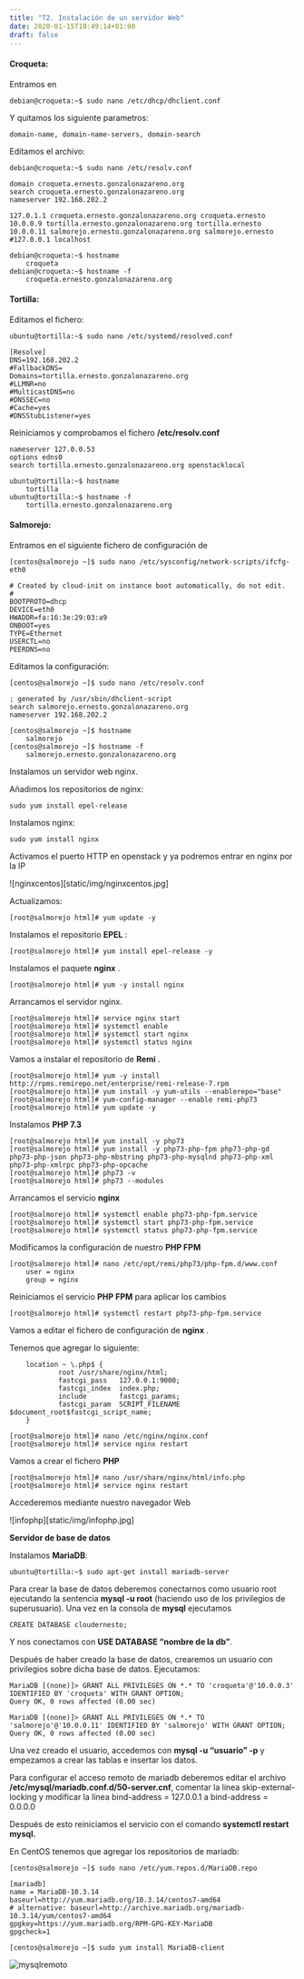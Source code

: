 ```yaml
---
title: "T2. Instalación de un servidor Web"
date: 2020-01-15T10:49:14+01:00
draft: false
---
```


#### Croqueta:

Entramos en 

```
debian@croqueta:~$ sudo nano /etc/dhcp/dhclient.conf
``` 

Y quitamos los siguiente parametros:

```
domain-name, domain-name-servers, domain-search
```

Editamos el archivo:

```
debian@croqueta:~$ sudo nano /etc/resolv.conf
``` 

```
domain croqueta.ernesto.gonzalonazareno.org
search croqueta.ernesto.gonzalonazareno.org
nameserver 192.168.202.2
```

```
127.0.1.1 croqueta.ernesto.gonzalonazareno.org croqueta.ernesto
10.0.0.9 tortilla.ernesto.gonzalonazareno.org tortilla.ernesto
10.0.0.11 salmorejo.ernesto.gonzalonazareno.org salmorejo.ernesto
#127.0.0.1 localhost
```

```
debian@croqueta:~$ hostname 
    croqueta
debian@croqueta:~$ hostname -f
    croqueta.ernesto.gonzalonazareno.org
```

#### Tortilla:

Editamos el fichero:

```
ubuntu@tortilla:~$ sudo nano /etc/systemd/resolved.conf 
```

```
[Resolve]
DNS=192.168.202.2
#FallbackDNS=
Domains=tortilla.ernesto.gonzalonazareno.org
#LLMNR=no
#MulticastDNS=no
#DNSSEC=no
#Cache=yes
#DNSStubListener=yes
```

Reiniciamos y comprobamos el fichero **/etc/resolv.conf**

```
nameserver 127.0.0.53
options edns0
search tortilla.ernesto.gonzalonazareno.org openstacklocal
```

```
ubuntu@tortilla:~$ hostname
    tortilla
ubuntu@tortilla:~$ hostname -f
    tortilla.ernesto.gonzalonazareno.org
```

#### Salmorejo:

Entramos en el siguiente fichero de configuración de 

```
[centos@salmorejo ~]$ sudo nano /etc/sysconfig/network-scripts/ifcfg-eth0 
```

```
# Created by cloud-init on instance boot automatically, do not edit.
#
BOOTPROTO=dhcp
DEVICE=eth0
HWADDR=fa:16:3e:29:03:a9
ONBOOT=yes
TYPE=Ethernet
USERCTL=no
PEERDNS=no
```

Editamos la configuración:

```
[centos@salmorejo ~]$ sudo nano /etc/resolv.conf

; generated by /usr/sbin/dhclient-script
search salmorejo.ernesto.gonzalonazareno.org
nameserver 192.168.202.2
``` 

```
[centos@salmorejo ~]$ hostname
    salmorejo
[centos@salmorejo ~]$ hostname -f
    salmorejo.ernesto.gonzalonazareno.org
```

Instalamos un servidor web nginx.

Añadimos los repositorios de nginx:

```
sudo yum install epel-release
```

Instalamos nginx:

```
sudo yum install nginx
```

Activamos el puerto HTTP en openstack y ya podremos entrar en nginx por la IP

![nginxcentos][static/img/nginxcentos.jpg]

Actualizamos:

```
[root@salmorejo html]# yum update -y
```

Instalamos el repositorio **EPEL** :

```
[root@salmorejo html]# yum install epel-release -y
```

Instalamos el paquete **nginx** .

```
[root@salmorejo html]# yum -y install nginx
```

Arrancamos el servidor nginx.

```
[root@salmorejo html]# service nginx start
[root@salmorejo html]# systemctl enable
[root@salmorejo html]# systemctl start nginx
[root@salmorejo html]# systemctl status nginx
```

Vamos a instalar el repositorio de **Remi** .

```
[root@salmorejo html]# yum -y install http://rpms.remirepo.net/enterprise/remi-release-7.rpm
[root@salmorejo html]# yum install -y yum-utils --enablerepo="base"
[root@salmorejo html]# yum-config-manager --enable remi-php73
[root@salmorejo html]# yum update -y
```

Instalamos **PHP 7.3**

```
[root@salmorejo html]# yum install -y php73
[root@salmorejo html]# yum install -y php73-php-fpm php73-php-gd php73-php-json php73-php-mbstring php73-php-mysqlnd php73-php-xml php73-php-xmlrpc php73-php-opcache
[root@salmorejo html]# php73 -v
[root@salmorejo html]# php73 --modules
```

Arrancamos el servicio **nginx**

```
[root@salmorejo html]# systemctl enable php73-php-fpm.service
[root@salmorejo html]# systemctl start php73-php-fpm.service
[root@salmorejo html]# systemctl status php73-php-fpm.service
```

Modificamos la configuración de nuestro **PHP FPM**

```
[root@salmorejo html]# nano /etc/opt/remi/php73/php-fpm.d/www.conf
    user = nginx
    group = nginx
```

Reiniciamos el servicio **PHP FPM** para aplicar los cambios

```
[root@salmorejo html]# systemctl restart php73-php-fpm.service
```

Vamos a editar el fichero de configuración de **nginx** .

Tenemos que agregar lo siguiente:

```
    location ~ \.php$ {
            root /usr/share/nginx/html;
            fastcgi_pass   127.0.0.1:9000;
            fastcgi_index  index.php;
            include        fastcgi_params;
            fastcgi_param  SCRIPT_FILENAME  $document_root$fastcgi_script_name;
    }      
``` 

```
[root@salmorejo html]# nano /etc/nginx/nginx.conf
[root@salmorejo html]# service nginx restart
```

Vamos a crear el fichero **PHP**

```
[root@salmorejo html]# nano /usr/share/nginx/html/info.php
[root@salmorejo html]# service nginx restart
```

Accederemos mediante nuestro navegador Web

![infophp][static/img/infophp.jpg]


**Servidor de base de datos**

Instalamos **MariaDB**:

```
ubuntu@tortilla:~$ sudo apt-get install mariadb-server
```

Para crear la base de datos deberemos conectarnos como usuario root ejecutando la sentencia **mysql -u root**
(haciendo uso de los privilegios de superusuario). Una vez en la consola de **mysql** ejecutamos

```
CREATE DATABASE cloudernesto;
```

Y nos conectamos con **USE DATABASE “nombre de la db”**.

Después de haber creado la base de datos, crearemos un usuario con privilegios sobre dicha base de datos. Ejecutamos:

```
MariaDB [(none)]> GRANT ALL PRIVILEGES ON *.* TO 'croqueta'@'10.0.0.3' IDENTIFIED BY 'croqueta' WITH GRANT OPTION;
Query OK, 0 rows affected (0.00 sec)
```

```
MariaDB [(none)]> GRANT ALL PRIVILEGES ON *.* TO 'salmorejo'@'10.0.0.11' IDENTIFIED BY 'salmorejo' WITH GRANT OPTION;
Query OK, 0 rows affected (0.00 sec)
```

Una vez creado el usuario, accedemos con **mysql -u “usuario” -p** y empezamos a crear las tablas e insertar los datos.

Para configurar el acceso remoto de mariadb deberemos editar el archivo **/etc/mysql/mariadb.conf.d/50-server.cnf**, comentar la línea skip-external-locking y modificar la línea bind-address = 127.0.0.1 a bind-address = 0.0.0.0

Después de esto reiniciamos el servicio con el comando **systemctl restart mysql.**

En CentOS tenemos que agregar los repositorios de mariadb:

```
[centos@salmorejo ~]$ sudo nano /etc/yum.repos.d/MariaDB.repo
```

```
[mariadb]
name = MariaDB-10.3.14
baseurl=http://yum.mariadb.org/10.3.14/centos7-amd64
# alternative: baseurl=http://archive.mariadb.org/mariadb-10.3.14/yum/centos7-amd64
gpgkey=https://yum.mariadb.org/RPM-GPG-KEY-MariaDB
gpgcheck=1
```

```
[centos@salmorejo ~]$ sudo yum install MariaDB-client
```

![mysqlremoto](static/img/mysqlremoto.jpg)

